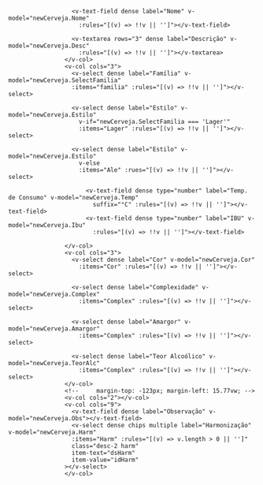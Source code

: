 <v-row>
                    

                    
                    
</v-row>
                    <v-col cols="2" >
                      <v-text-field dense type="number" label="SKU" v-model="newCerveja.Sku"
                        :rules="[(v) => !!v || '']" ></v-text-field>
                      <img class="previewImg" :src="this.nrSKU" />
                      <v-file-input hide-input prepend-icon="mdi-camera"></v-file-input>
                    </v-col>
                    <v-col cols="3">
                      <v-select dense label="Marca" v-model="newCerveja.Marca"
                      :items="Marca" :rules="[(v) => !!v || '']"></v-select>

                      <v-text-field dense label="Nome" v-model="newCerveja.Nome"
                        :rules="[(v) => !!v || '']"></v-text-field>

                      <v-textarea rows="3" dense label="Descrição" v-model="newCerveja.Desc"
                        :rules="[(v) => !!v || '']"></v-textarea>
                    </v-col>
                    <v-col cols="3">
                      <v-select dense label="Família" v-model="newCerveja.SelectFamilia"
                      :items="familia" :rules="[(v) => !!v || '']"></v-select>

                      <v-select dense label="Estilo" v-model="newCerveja.Estilo"
                        v-if="newCerveja.SelectFamilia === 'Lager'"
                        :items="Lager" :rules="[(v) => !!v || '']"></v-select>

                      <v-select dense label="Estilo" v-model="newCerveja.Estilo"
                        v-else 
                        :items="Ale" :rues="[(v) => !!v || '']"></v-select>
                   
                          <v-text-field dense type="number" label="Temp. de Consumo" v-model="newCerveja.Temp"
                            suffix="°C" :rules="[(v) => !!v || '']"></v-text-field>
                          <v-text-field dense type="number" label="IBU" v-model="newCerveja.Ibu"
                            :rules="[(v) => !!v || '']"></v-text-field>
                   
                    </v-col>
                    <v-col cols="3">
                      <v-select dense label="Cor" v-model="newCerveja.Cor"
                        :items="Cor" :rules="[(v) => !!v || '']"></v-select>
                        
                      <v-select dense label="Complexidade" v-model="newCerveja.Complex"
                        :items="Complex" :rules="[(v) => !!v || '']"></v-select>
              
                      <v-select dense label="Amargor" v-model="newCerveja.Amargor"
                        :items="Complex" :rules="[(v) => !!v || '']"></v-select>

                      <v-select dense label="Teor Alcoólico" v-model="newCerveja.TeorAlc"
                        :items="Complex" :rules="[(v) => !!v || '']"></v-select>
                    </v-col>
                    <!--     margin-top: -123px; margin-left: 15.77vw; -->
                    <v-col cols="2"></v-col>
                    <v-col cols="9">
                      <v-text-field dense label="Observação" v-model="newCerveja.Obs"></v-text-field>
                      <v-select dense chips multiple label="Harmonização" v-model="newCerveja.Harm"
                      :items="Harm" :rules="[(v) => v.length > 0 || '']"
                      class="desc-2 harm"                      
                      item-text="dsHarm"
                      item-value="idHarm"
                    ></v-select>
                    </v-col>